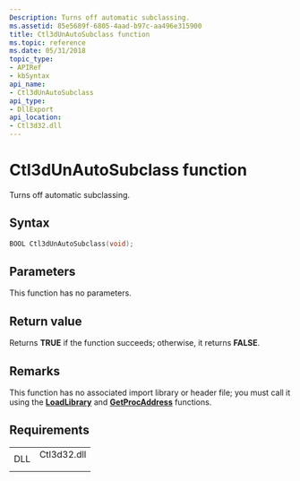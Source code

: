 ```yaml
---
Description: Turns off automatic subclassing.
ms.assetid: 85e5689f-6805-4aad-b97c-aa496e315900
title: Ctl3dUnAutoSubclass function
ms.topic: reference
ms.date: 05/31/2018
topic_type: 
- APIRef
- kbSyntax
api_name: 
- Ctl3dUnAutoSubclass
api_type: 
- DllExport
api_location: 
- Ctl3d32.dll
---
```


# Ctl3dUnAutoSubclass function

Turns off automatic subclassing.

## Syntax


```C++
BOOL Ctl3dUnAutoSubclass(void);
```



## Parameters

This function has no parameters.

## Return value

Returns **TRUE** if the function succeeds; otherwise, it returns **FALSE**.

## Remarks

This function has no associated import library or header file; you must call it using the [**LoadLibrary**](https://msdn.microsoft.com/library/ms684175(v=VS.85).aspx) and [**GetProcAddress**](https://msdn.microsoft.com/library/ms683212(v=VS.85).aspx) functions.

## Requirements



|                |                                                                                        |
|----------------|----------------------------------------------------------------------------------------|
| DLL<br/> | <dl> <dt>Ctl3d32.dll</dt> </dl> |



 

 




